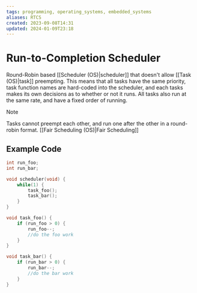 ```yaml
---
tags: programming, operating_systems, embedded_systems
aliases: RTCS
created: 2023-09-08T14:31
updated: 2024-01-09T23:18
---
```


# Run-to-Completion Scheduler

Round-Robin based [[Scheduler (OS)|scheduler]] that doesn't allow [[Task (OS)|task]] preempting. This means that all tasks have the same priority, task function names are hard-coded into the scheduler, and each tasks makes its own decisions as to whether or not it runs. All tasks also run at the same rate, and have a fixed order of running.

> [!note]
> Tasks cannot preempt each other, and run one after the other in a round-robin format. [[Fair Scheduling (OS)|Fair Scheduling]]

## Example Code

```c
int run_foo;
int run_bar;

void scheduler(void) {
	while(1) {
		task_foo();
		task_bar();
	}
}

void task_foo() {
	if (run_foo > 0) {
		run_foo--;
		//do the foo work
	}
}

void task_bar() {
	if (run_bar > 0) {
		run_bar--;
		//do the bar work
	}
}
```
